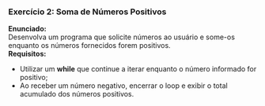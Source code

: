 ### Exercício 2: Soma de Números Positivos  

**Enunciado:**  
Desenvolva um programa que solicite números ao usuário e some-os enquanto os números fornecidos forem positivos.  
**Requisitos:**  

- Utilizar um **while** que continue a iterar enquanto o número informado for positivo;  
- Ao receber um número negativo, encerrar o loop e exibir o total acumulado dos números positivos.

